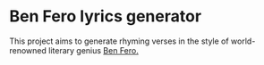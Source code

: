 # Ben Fero lyrics generator

This project aims to generate rhyming verses in the style of world-renowned literary genius [Ben Fero.](https://www.google.com/url?sa=i&url=https%3A%2F%2Fwww.reddit.com%2Fr%2Fburdurland%2Fcomments%2Fg2wjd2%2Fsa%2F&psig=AOvVaw2TPmiNiRsfHUeePDsTsdlM&ust=1642527229704000&source=images&cd=vfe&ved=0CAsQjRxqFwoTCPiphPeoufUCFQAAAAAdAAAAABAD)
